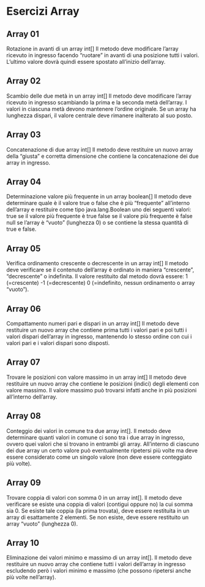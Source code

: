 # Esercizi Array

## Array 01

Rotazione in avanti di un array int[]
Il metodo deve modificare l’array ricevuto in ingresso facendo “ruotare” in avanti di una
posizione tutti i valori. L’ultimo valore dovrà quindi essere spostato all’inizio dell’array.

## Array 02

Scambio delle due metà in un array int[]
Il metodo deve modificare l’array ricevuto in ingresso scambiando la
prima e la seconda metà dell’array. I valori in ciascuna metà devono mantenere
l’ordine originale. Se un array ha lunghezza dispari, il valore centrale deve
rimanere inalterato al suo posto.

## Array 03

Concatenazione di due array int[]
Il metodo deve restituire un nuovo array della “giusta” e
corretta dimensione che contiene la concatenazione dei
due array in ingresso.

## Array 04

Determinazione valore più frequente in un array boolean[]
Il metodo deve determinare quale è il valore true o false che è più “frequente” all’interno
dell’array e restituire come tipo java.lang.Boolean uno dei seguenti valori:
true se il valore più frequente è true
false se il valore più frequente è false
null se l’array è “vuoto” (lunghezza 0) o se contiene la stessa quantità di true e false.

## Array 05

Verifica ordinamento crescente o decrescente in un array int[]
Il metodo deve verificare se il contenuto dell’array è ordinato in maniera
“crescente”, “decrescente” o indefinita. Il valore restituito dal metodo
dovrà essere: 1 (=crescente)
-1 (=decrescente)
0 (=indefinito, nessun ordinamento o array “vuoto”).

## Array 06

Compattamento numeri pari e dispari in un array int[]
Il metodo deve restituire un nuovo array che contiene prima tutti i valori pari e poi
tutti i valori dispari dell’array in ingresso, mantenendo lo stesso ordine con cui i
valori pari e i valori dispari sono disposti.

## Array 07

Trovare le posizioni con valore massimo in un array int[]
Il metodo deve restituire un nuovo array che contiene le posizioni (indici) degli elementi
con valore massimo. Il valore massimo può trovarsi infatti anche in più
posizioni all’interno dell’array.

## Array 08

Conteggio dei valori in comune tra due array int[]. Il metodo deve determinare
quanti valori in comune ci sono tra i due array in ingresso, ovvero quei valori che
si trovano in entrambi gli array. All’interno di ciascuno dei due array un certo
valore può eventualmente ripetersi più volte ma deve essere considerato come
un singolo valore (non deve essere conteggiato più volte).

## Array 09

Trovare coppia di valori con somma 0 in un array int[]. Il metodo deve verificare
se esiste una coppia di valori (contigui oppure no) la cui somma sia 0. Se esiste
tale coppia (la prima trovata), deve essere restituita in un array di esattamente 2
elementi. Se non esiste, deve essere restituito un array “vuoto” (lunghezza 0).

## Array 10

Eliminazione dei valori minimo e massimo di un array int[]. Il metodo deve
restituire un nuovo array che contiene tutti i valori dell’array in ingresso
escludendo però i valori minimo e massimo (che possono ripetersi anche più
volte nell’array).
